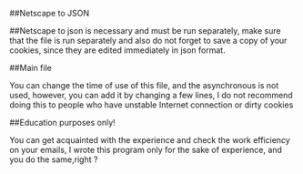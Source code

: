 ##Netscape to JSON

##Netscape to json  is necessary and must be run separately, make sure that the file is run separately and also do not forget to save a copy of your cookies, since they are edited immediately in json format.


##Main file

You can change the time of use of this file, and the asynchronous is not used, however, you can add it by changing a few lines, I do not recommend doing this to people who have unstable Internet connection or dirty cookies


##Education purposes only!

You can get acquainted with the experience and check the work efficiency on your emails, I wrote this program only for the sake of experience, and you do the same,right ?
